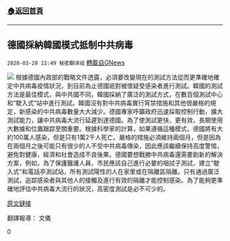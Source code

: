 ###  [:house:返回首頁](https://github.com/ourhimalayas/txt)
---

## 德國採納韓國模式抵制中共病毒
`2020-03-28 22:49 秘密翻译组` [轉載自GNews](https://gnews.org/zh-hant/155555/)

![](https://s3-ap-northeast-1.amazonaws.com/news.guo.offload.media/wp-content/uploads/2020/03/28224800/%E5%BE%B7%E5%9B%BD%E9%87%87%E7%BA%B3%E9%9F%A9%E5%9B%BD%E6%A8%A1%E5%BC%8F%E6%8A%B5%E5%88%B6%E4%B8%AD%E5%85%B1%E7%97%85%E6%AF%92.jpg)
根據德國內政部的戰略文件透露，必須要改變現在的測試方法從而更準確地確定中共病毒疫情狀況，到目前為止德國祇對被懷疑受感染者進行測試。韓國的測試方法是最佳模式，與中共國不同，韓國採納了廣泛的測試方式，在數百個測試中心和“駛入式“站中進行測試。韓國沒有對中共病毒實行宵禁措施和其他很嚴格的規定，新感染的中共病毒數量大大減少。德國專家呼籲政府迅速採取控制行動，擴大測試能力，讓中共病毒大流行延遲到達德國。為了使測試更快，更有效，長期使用大數據和位置跟踪至關重要。根據科學家的計算，如果遵循這種模式，德國將有大約100萬人感染，但是只有1萬2千人死亡。嚴格的措施必須維持兩個月，但是因為在兩個月之後可能只有很少的人不受中共病毒傳染，因此應該繼續保持高度警惕，避免對健康，經濟和社會造成不良後果。德國要想戰勝中共病毒還需要創新的解決方案，例如，為了保護醫護人員，市民應該自己進行必要的咽拭子測試，建立“駛入式“和電話亭測試站，所有測試陽性的人在家里或在隔離區隔離。只有通過廣泛測試，追踪感染者與其他人的接觸及進行有效的隔離才能控制感染。為了能夠更準確地評估中共病毒大流行的狀況，高密度測試是必不可少的。

[原文鏈接](https://www.focus.de/politik/deutschland/hammer-and-dance-szenario-angestrebt-internes-papier-deutschland-steuert-im-kampf-gegen-corona-auf-suedkorea-strategie-zu_id_11819262.html)

翻譯報導： 文儀

0
